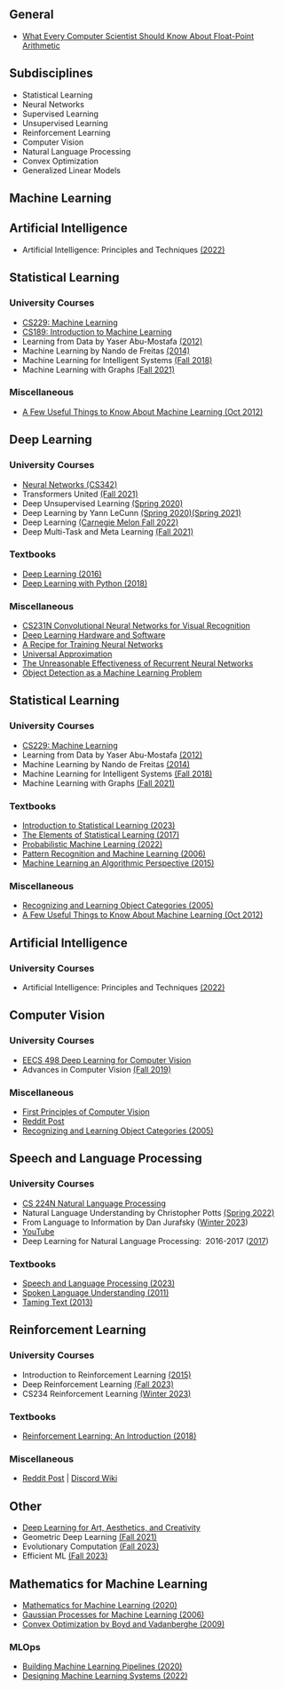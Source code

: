 ## General
- [What Every Computer Scientist Should Know About Float-Point Arithmetic](https://docs.oracle.com/cd/E19957-01/806-3568/ncg_goldberg.html)

## Subdisciplines
- Statistical Learning
- Neural Networks
- Supervised Learning
- Unsupervised Learning
- Reinforcement Learning
- Computer Vision
- Natural Language Processing
- Convex Optimization
- Generalized Linear Models

## Machine Learning



## Artificial Intelligence

- Artificial Intelligence: Principles and Techniques [(2022)](https://stanford-cs221.github.io/spring2022/)

## Statistical Learning
### University Courses
- [CS229: Machine Learning](https://cs229.stanford.edu/)
- [CS189: Introduction to Machine Learning](https://people.eecs.berkeley.edu/~jrs/189/)
- Learning from Data by Yaser Abu-Mostafa [(2012)](https://work.caltech.edu/lectures.html#lectures)
- Machine Learning by Nando de Freitas [(2014)](https://www.cs.ox.ac.uk/people/nando.defreitas/machinelearning/)
- Machine Learning for Intelligent Systems [(Fall 2018)](http://www.cs.cornell.edu/courses/cs4780/2018fa/)
- Machine Learning with Graphs [(Fall 2021)](http://web.stanford.edu/class/cs224w/)
### Miscellaneous
- [A Few Useful Things to Know About Machine Learning (Oct 2012)](https://homes.cs.washington.edu/~pedrod/papers/cacm12.pdf)

## Deep Learning
### University Courses
- [Neural Networks (CS342)](https://www.philkr.net/cs342/)
- Transformers United [(Fall 2021)](https://web.stanford.edu/class/cs25/)
- Deep Unsupervised Learning [(Spring 2020)](https://sites.google.com/view/berkeley-cs294-158-sp20/home)
- Deep Learning by Yann LeCunn
[(Spring 2020)](https://atcold.github.io/pytorch-Deep-Learning/)[(Spring 2021)](https://cds.nyu.edu/deep-learning/)
- Deep Learning [(Carnegie Melon Fall 2022)](http://deeplearning.cs.cmu.edu/F22/index.html)
- Deep Multi-Task and Meta Learning [(Fall 2021)](https://cs330.stanford.edu/)
### Textbooks
- [Deep Learning (2016)](https://www.deeplearningbook.org/)
- [Deep Learning with Python (2018)](https://drive.google.com/file/d/1RKjrAg5oJz2OVQbpJega7bfeQEoXKky-/view?usp=drive_link)
### Miscellaneous
- [CS231N Convolutional Neural Networks for Visual Recognition](https://cs231n.github.io/)
- [Deep Learning Hardware and Software](https://aman.ai/cs231n/deeplearning-HW-SW/)
- [A Recipe for Training Neural Networks](https://karpathy.github.io/2019/04/25/recipe/)
- [Universal Approximation](http://neuralnetworksanddeeplearning.com/chap4.html)
- [The Unreasonable Effectiveness of Recurrent Neural Networks](https://karpathy.github.io/2015/05/21/rnn-effectiveness/)
- [Object Detection as a Machine Learning Problem](https://www.youtube.com/watch?v=her4_rzx09o)


## Statistical Learning
### University Courses
- [CS229: Machine Learning](https://cs229.stanford.edu/)
- Learning from Data by Yaser Abu-Mostafa [(2012)](https://work.caltech.edu/lectures.html#lectures)
- Machine Learning by Nando de Freitas [(2014)](https://www.cs.ox.ac.uk/people/nando.defreitas/machinelearning/)
- Machine Learning for Intelligent Systems [(Fall 2018)](http://www.cs.cornell.edu/courses/cs4780/2018fa/)
- Machine Learning with Graphs [(Fall 2021)](http://web.stanford.edu/class/cs224w/)
### Textbooks
- [Introduction to Statistical Learning (2023)](https://www.statlearning.com/)
- [The Elements of Statistical Learning (2017)](https://drive.google.com/file/d/1L-Ag1jTIRF6ucvBd2b_EaoLWLg6PcvsT/view?usp=drive_link)
- [Probabilistic Machine Learning (2022)](https://probml.github.io/pml-book/book1.html)
- [Pattern Recognition and Machine Learning (2006)](https://drive.google.com/file/d/1NHGlABs1NGJcldQywHJO7j00KwAA6Dot/view?usp=drive_link)
- [Machine Learning an Algorithmic Perspective (2015)](https://drive.google.com/file/d/1YHsMwvyLHtv7eAetgOfugqwgXkdnGKBd/view?usp=drive_link)
### Miscellaneous
- [Recognizing and Learning Object Categories (2005)](https://people.csail.mit.edu/torralba/shortCourseRLOC/index.html)
- [A Few Useful Things to Know About Machine Learning (Oct 2012)](https://homes.cs.washington.edu/~pedrod/papers/cacm12.pdf)


## Artificial Intelligence
### University Courses
- Artificial Intelligence: Principles and Techniques [(2022)](https://stanford-cs221.github.io/spring2022/)

## Computer Vision
### University Courses
- [EECS 498 Deep Learning for Computer Vision](https://web.eecs.umich.edu/~justincj/teaching/eecs498/WI2022/schedule.html)
- Advances in Computer Vision [(Fall 2019)](http://6.869.csail.mit.edu/fa19/schedule.html)
### Miscellaneous
- [First Principles of Computer Vision](https://www.youtube.com/@firstprinciplesofcomputerv3258/playlists)
- [Reddit Post](https://www.reddit.com/r/computervision/comments/12m570l/recommended_computer_vision_courses_certifications/)
- [Recognizing and Learning Object Categories (2005)](https://people.csail.mit.edu/torralba/shortCourseRLOC/index.html)

## Speech and Language Processing
### University Courses
- [CS 224N Natural Language Processing](https://web.stanford.edu/class/cs224n/)
- Natural Language Understanding by Christopher Potts [(Spring 2022)](https://web.stanford.edu/class/cs224u/)
- From Language to Information by Dan Jurafsky ([Winter 2023](https://web.stanford.edu/class/cs124/))
- [YouTube](https://www.youtube.com/channel/UC_48v322owNVtORXuMeRmpA)
- Deep Learning for Natural Language Processing:  2016-2017 ([2017](https://github.com/oxford-cs-deepnlp-2017/lectures))
### Textbooks
- [Speech and Language Processing (2023)](https://web.stanford.edu/~jurafsky/slp3/)
- [Spoken Language Understanding (2011)](https://drive.google.com/file/d/1vBDxIsrfI4x4grdsaA9HB0vkC7h2VN7v/view?usp=drive_link)
- [Taming Text (2013)](https://drive.google.com/file/d/1SorbOmGDxcXtn1H9m1KFcy-qD297AVHp/view?usp=drive_link)

## Reinforcement Learning
### University Courses
- Introduction to Reinforcement Learning [(2015)](https://www.davidsilver.uk/teaching/)
- Deep Reinforcement Learning [(Fall 2023)](https://rail.eecs.berkeley.edu/deeprlcourse/)
- CS234 Reinforcement Learning [(Winter 2023)](https://web.stanford.edu/class/cs234/)
### Textbooks
- [Reinforcement Learning: An Introduction (2018)](http://incompleteideas.net/book/the-book-2nd.html)
### Miscellaneous
- [Reddit Post](https://www.reddit.com/r/reinforcementlearning/comments/lbk4iu/a_good_rl_course_among_these/) | [Discord Wiki](https://github.com/andyljones/reinforcement-learning-discord-wiki/wiki#first-steps)

## Other
- [Deep Learning for Art, Aesthetics, and Creativity](https://ali-design.github.io/deepcreativity/)
- Geometric Deep Learning [(Fall 2021)](https://geometricdeeplearning.com/lectures/)
- Evolutionary Computation [(Fall 2023)](https://cobweb.cs.uga.edu/~khaled/ECcourse/)
- Efficient ML [(Fall 2023)](https://hanlab.mit.edu/courses/2023-fall-65940)

## Mathematics for Machine Learning
- [Mathematics for Machine Learning (2020)](https://drive.google.com/file/d/1eH1EKU_f5pzaak5k_Xj4Tkxw3rNheCOB/view?usp=drive_link)
- [Gaussian Processes for Machine Learning (2006) ](https://drive.google.com/file/d/1mGEb05gAzf-YBL0S0CS9pgv2oO1f4Xqx/view?usp=drive_link)
- [Convex Optimization by Boyd and Vadanberghe (2009)](https://drive.google.com/file/d/1YHsMwvyLHtv7eAetgOfugqwgXkdnGKBd/view?usp=drive_link)

### MLOps
- [Building Machine Learning Pipelines (2020)](https://drive.google.com/file/d/145Bv4tM1mrnJ4x8aA4UrXE00Nsnv7r_w/view?usp=drive_link)
- [Designing Machine Learning Systems (2022)](https://drive.google.com/file/d/1vHwQdQeqLPOd5by29iB8Y8ybq7pWCT44/view?usp=drive_link)
